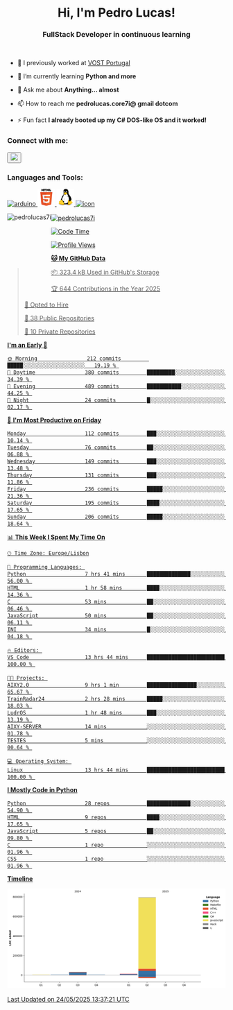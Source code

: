 <h1 align="center">Hi, I'm Pedro Lucas!</h1>
<h3 align="center">FullStack Developer in continuous learning</h3>
<br>

- 🔭 I previously worked at [VOST Portugal](https://github.com/vostpt) 

- 🌱 I’m currently learning **Python and more**

- 💬 Ask me about **Anything... almost**

- 📫 How to reach me **pedrolucas.core7i@ gmail dotcom**

- ⚡ Fun fact **I already booted up my C# DOS-like OS and it worked!**

<h3 align="left">Connect with me:</h3>
<p align="left">
    <div display="flex">
        <a href="https://bsky.app/profile/pedrolucas7i.bsky.social">
            <button>
                <img width=45 src="https://upload.wikimedia.org/wikipedia/commons/7/7a/Bluesky_Logo.svg">
            </button>
        </a>
    </div>
</p>
<h3 align="left">Languages and Tools:</h3>
<p align="left"> <a href="https://www.arduino.cc/" target="_blank" rel="noreferrer"> <img src="https://cdn.worldvectorlogo.com/logos/arduino-1.svg" alt="arduino" width="40" height="40"/> </a> <a href="https://www.w3.org/html/" target="_blank" rel="noreferrer"> <img src="https://raw.githubusercontent.com/devicons/devicon/master/icons/html5/html5-original-wordmark.svg" alt="html5" width="40" height="40"/> </a> <a href="https://www.linux.org/" target="_blank" rel="noreferrer"> <img src="https://raw.githubusercontent.com/devicons/devicon/master/icons/linux/linux-original.svg" alt="linux" width="40" height="40"/> </a> <a href="https://www.python.org" target="_blank" rel="noreferrer"> <img src="https://techstack-generator.vercel.app/python-icon.svg" alt="icon" width="40" height="40" />

<p><img align="left" height="194px" src="https://github-readme-stats.vercel.app/api/top-langs?username=pedrolucas7i&show_icons=true&theme=tokyonight&locale=en&layout=compact" alt="pedrolucas7i" /></p><img height="194px" align="center" src="https://github-readme-stats.vercel.app/api?username=pedrolucas7i&show_icons=true&theme=tokyonight&locale=en" alt="pedrolucas7i" />

<!--START_SECTION:waka-->
![Code Time](http://img.shields.io/badge/Code%20Time-184%20hrs%208%20mins-blue)

![Profile Views](http://img.shields.io/badge/Profile%20Views-0-blue)

**🐱 My GitHub Data** 

> 📦 323.4 kB Used in GitHub's Storage 
 > 
> 🏆 644 Contributions in the Year 2025
 > 
> 💼 Opted to Hire
 > 
> 📜 38 Public Repositories 
 > 
> 🔑 10 Private Repositories 
 > 
**I'm an Early 🐤** 

```text
🌞 Morning                212 commits         █████░░░░░░░░░░░░░░░░░░░░   19.19 % 
🌆 Daytime                380 commits         █████████░░░░░░░░░░░░░░░░   34.39 % 
🌃 Evening                489 commits         ███████████░░░░░░░░░░░░░░   44.25 % 
🌙 Night                  24 commits          █░░░░░░░░░░░░░░░░░░░░░░░░   02.17 % 
```
📅 **I'm Most Productive on Friday** 

```text
Monday                   112 commits         ███░░░░░░░░░░░░░░░░░░░░░░   10.14 % 
Tuesday                  76 commits          ██░░░░░░░░░░░░░░░░░░░░░░░   06.88 % 
Wednesday                149 commits         ███░░░░░░░░░░░░░░░░░░░░░░   13.48 % 
Thursday                 131 commits         ███░░░░░░░░░░░░░░░░░░░░░░   11.86 % 
Friday                   236 commits         █████░░░░░░░░░░░░░░░░░░░░   21.36 % 
Saturday                 195 commits         ████░░░░░░░░░░░░░░░░░░░░░   17.65 % 
Sunday                   206 commits         █████░░░░░░░░░░░░░░░░░░░░   18.64 % 
```


📊 **This Week I Spent My Time On** 

```text
🕑︎ Time Zone: Europe/Lisbon

💬 Programming Languages: 
Python                   7 hrs 41 mins       ██████████████░░░░░░░░░░░   56.00 % 
HTML                     1 hr 58 mins        ████░░░░░░░░░░░░░░░░░░░░░   14.36 % 
C                        53 mins             ██░░░░░░░░░░░░░░░░░░░░░░░   06.46 % 
JavaScript               50 mins             ██░░░░░░░░░░░░░░░░░░░░░░░   06.11 % 
INI                      34 mins             █░░░░░░░░░░░░░░░░░░░░░░░░   04.18 % 

🔥 Editors: 
VS Code                  13 hrs 44 mins      █████████████████████████   100.00 % 

🐱‍💻 Projects: 
AIXY2.0                  9 hrs 1 min         ████████████████░░░░░░░░░   65.67 % 
TrainRadar24             2 hrs 28 mins       █████░░░░░░░░░░░░░░░░░░░░   18.03 % 
LudrOS                   1 hr 48 mins        ███░░░░░░░░░░░░░░░░░░░░░░   13.19 % 
AIXY-SERVER              14 mins             ░░░░░░░░░░░░░░░░░░░░░░░░░   01.78 % 
TESTES                   5 mins              ░░░░░░░░░░░░░░░░░░░░░░░░░   00.64 % 

💻 Operating System: 
Linux                    13 hrs 44 mins      █████████████████████████   100.00 % 
```

**I Mostly Code in Python** 

```text
Python                   28 repos            ██████████████░░░░░░░░░░░   54.90 % 
HTML                     9 repos             ████░░░░░░░░░░░░░░░░░░░░░   17.65 % 
JavaScript               5 repos             ██░░░░░░░░░░░░░░░░░░░░░░░   09.80 % 
C                        1 repo              ░░░░░░░░░░░░░░░░░░░░░░░░░   01.96 % 
CSS                      1 repo              ░░░░░░░░░░░░░░░░░░░░░░░░░   01.96 % 
```



**Timeline**

![Lines of Code chart](https://raw.githubusercontent.com/pedrolucas7i/pedrolucas7i/main/assets/bar_graph.png)


 Last Updated on 24/05/2025 13:37:21 UTC
<!--END_SECTION:waka-->
